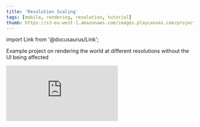 ```yaml
---
title: 'Resolution Scaling'
tags: [mobile, rendering, resolution, tutorial]
thumb: https://s3-eu-west-1.amazonaws.com/images.playcanvas.com/projects/12/708300/702D33-image-75.jpg
---
```


import Link from '@docusaurus/Link';

Example project on rendering the world at different resolutions without the UI being affected

<div className="iframe-container">
    <iframe loading="lazy" src="https://playcanv.as/p/qx7PyE7q/" title="Resolution Scaling" webkitallowfullscreen="true" mozallowfullscreen="true" allow="autoplay" allowfullscreen="true" allowvr="" scrolling="no" frameborder="0" />
</div>

<Link to='https://playcanvas.com/project/708300/'>Open Project ↗</Link>

